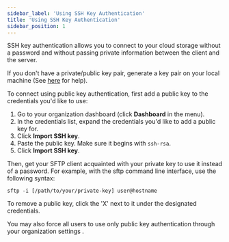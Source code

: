 ```yaml
---
sidebar_label: 'Using SSH Key Authentication'
title: 'Using SSH Key Authentication'
sidebar_position: 1
---
```

SSH key authentication allows you to connect to your cloud storage without a password and without passing private information between the client and the server.

If you don't have a private/public key pair, generate a key pair on your local machine (See [here](https://sftptogo.com/blog/how-to-create-ssh-keys-on-windows-10/) for help).

To connect using public key authentication, first add a public key to the credentials you'd like to use:

1. Go to your organization dashboard (click **Dashboard** in the menu).
2. In the credentials list, expand the credentials you'd like to add a public key for.
3. Click **Import SSH key**.
4. Paste the public key. Make sure it begins with `ssh-rsa`.
5. Click **Import SSH key**.

Then, get your SFTP client acquainted with your private key to use it instead of a password. For example, with the sftp command line interface, use the following syntax:

```shell
sftp -i [/path/to/your/private-key] user@hostname
```

To remove a public key, click the 'X' next to it under the designated credentials.

You may also force all users to use only public key authentication through your organization settings <LINK/>.